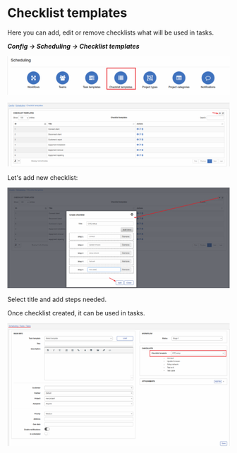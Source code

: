 Checklist templates
=============
Here you can add, edit or remove checklists what will be used in tasks.

**_Config -> Scheduling -> Checklist templates_**

![icon](checklists_templates.png)

![list](list.png)

Let's add new checklist:

![add](add.png)

Select title and add steps needed.

Once checklist created, it can be used in tasks.

![task](task.png)
